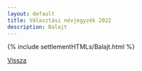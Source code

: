 ```yaml
---
layout: default
title: Választási névjegyzék 2022
description: Balajt
---
```


{% include settlementHTMLs/Balajt.html %}

[Vissza](./)